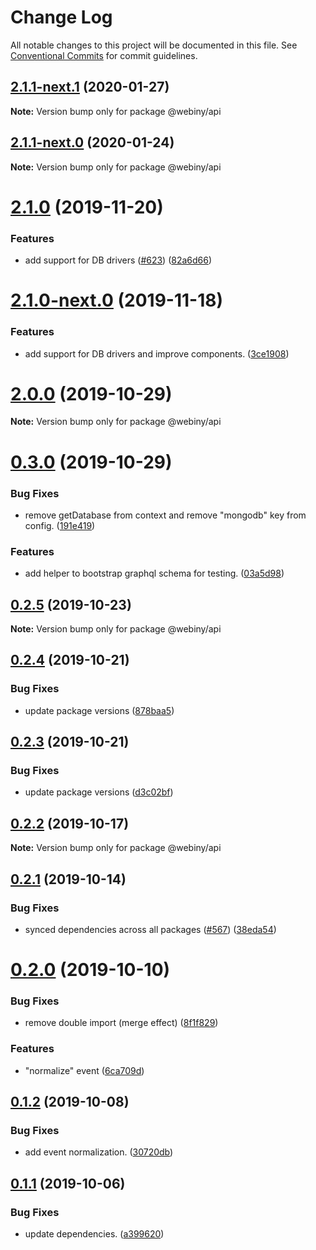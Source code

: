 # Change Log

All notable changes to this project will be documented in this file.
See [Conventional Commits](https://conventionalcommits.org) for commit guidelines.

## [2.1.1-next.1](https://github.com/webiny/webiny-js/compare/@webiny/api@2.1.1-next.0...@webiny/api@2.1.1-next.1) (2020-01-27)

**Note:** Version bump only for package @webiny/api





## [2.1.1-next.0](https://github.com/webiny/webiny-js/compare/@webiny/api@2.1.0...@webiny/api@2.1.1-next.0) (2020-01-24)

**Note:** Version bump only for package @webiny/api





# [2.1.0](https://github.com/webiny/webiny-js/compare/@webiny/api@2.0.0...@webiny/api@2.1.0) (2019-11-20)


### Features

* add support for DB drivers ([#623](https://github.com/webiny/webiny-js/issues/623)) ([82a6d66](https://github.com/webiny/webiny-js/commit/82a6d66d5ad96e4da13c035d2524c03bd50a7dff))





# [2.1.0-next.0](https://github.com/webiny/webiny-js/compare/@webiny/api@2.0.0...@webiny/api@2.1.0-next.0) (2019-11-18)


### Features

* add support for DB drivers and improve components. ([3ce1908](https://github.com/webiny/webiny-js/commit/3ce1908))





# [2.0.0](https://github.com/webiny/webiny-js/compare/@webiny/api@0.3.0...@webiny/api@2.0.0) (2019-10-29)

**Note:** Version bump only for package @webiny/api





# [0.3.0](https://github.com/webiny/webiny-js/compare/@webiny/api@0.2.5...@webiny/api@0.3.0) (2019-10-29)


### Bug Fixes

* remove getDatabase from context and remove "mongodb" key from config. ([191e419](https://github.com/webiny/webiny-js/commit/191e419))


### Features

* add helper to bootstrap graphql schema for testing. ([03a5d98](https://github.com/webiny/webiny-js/commit/03a5d98))





## [0.2.5](https://github.com/webiny/webiny-js/compare/@webiny/api@0.2.4...@webiny/api@0.2.5) (2019-10-23)

**Note:** Version bump only for package @webiny/api





## [0.2.4](https://github.com/webiny/webiny-js/compare/@webiny/api@0.2.3...@webiny/api@0.2.4) (2019-10-21)


### Bug Fixes

* update package versions ([878baa5](https://github.com/webiny/webiny-js/commit/878baa51dd747e3a2962da89cbb68ea15779a04f))





## [0.2.3](https://github.com/webiny/webiny-js/compare/@webiny/api@0.2.2...@webiny/api@0.2.3) (2019-10-21)


### Bug Fixes

* update package versions ([d3c02bf](https://github.com/webiny/webiny-js/commit/d3c02bfe2b47f474d8a1a474ee937207d8e941e8))





## [0.2.2](https://github.com/webiny/webiny-js/compare/@webiny/api@0.2.1...@webiny/api@0.2.2) (2019-10-17)

**Note:** Version bump only for package @webiny/api





## [0.2.1](https://github.com/webiny/webiny-js/compare/@webiny/api@0.2.0...@webiny/api@0.2.1) (2019-10-14)


### Bug Fixes

* synced dependencies across all packages ([#567](https://github.com/webiny/webiny-js/issues/567)) ([38eda54](https://github.com/webiny/webiny-js/commit/38eda547bead6e8a2c46875730bbcd8f1227e475))





# [0.2.0](https://github.com/webiny/webiny-js/compare/@webiny/api@0.1.2...@webiny/api@0.2.0) (2019-10-10)


### Bug Fixes

* remove double import (merge effect) ([8f1f829](https://github.com/webiny/webiny-js/commit/8f1f829))


### Features

* "normalize" event ([6ca709d](https://github.com/webiny/webiny-js/commit/6ca709d))





## [0.1.2](https://github.com/webiny/webiny-js/compare/@webiny/api@0.1.1...@webiny/api@0.1.2) (2019-10-08)


### Bug Fixes

* add event normalization. ([30720db](https://github.com/webiny/webiny-js/commit/30720db))





## [0.1.1](https://github.com/webiny/webiny-js/compare/@webiny/api@0.1.0...@webiny/api@0.1.1) (2019-10-06)


### Bug Fixes

* update dependencies. ([a399620](https://github.com/webiny/webiny-js/commit/a399620))
